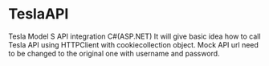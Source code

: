 # TeslaAPI
Tesla Model S API integration C#(ASP.NET)
It will give basic idea how to call Tesla API using HTTPClient with cookiecollection object.
Mock API url need to be changed to the original one with username and password.
